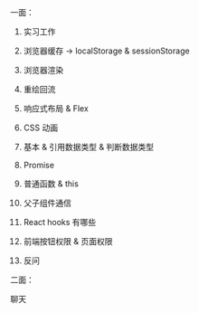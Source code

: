 一面：

1. 实习工作

2. 浏览器缓存 -> localStorage & sessionStorage

3. 浏览器渲染

4. 重绘回流

5. 响应式布局 & Flex

6. CSS 动画

7. 基本 & 引用数据类型 & 判断数据类型

8. Promise

9. 普通函数 & this

10. 父子组件通信

11. React hooks 有哪些

12. 前端按钮权限 & 页面权限

13. 反问

二面：

聊天
